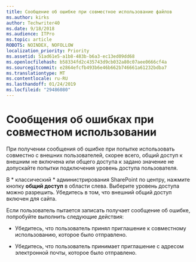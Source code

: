 ```yaml
---
title: Сообщение об ошибке при совместное использование файлов
ms.author: kirks
author: Techwriter40
ms.date: 9/18/2018
ms.audience: ITPro
ms.topic: article
ROBOTS: NOINDEX, NOFOLLOW
localization_priority: Priority
ms.assetid: 51ad61e5-a1b8-483b-b6a3-ec13ed09dd68
ms.openlocfilehash: b58334fd2c435743d9cb032a80c07aee0666cf4a
ms.sourcegitcommit: e2864efcfb493b6e46b662b746661a61232bdba7
ms.translationtype: MT
ms.contentlocale: ru-RU
ms.lasthandoff: 01/24/2019
ms.locfileid: "29486080"
---
```

# <a name="error-messages-when-sharing"></a>Сообщения об ошибках при совместном использовании

При получении сообщения об ошибке при попытке использовать совместно с внешних пользователей, скорее всего, общий доступ к внешним не включена или общего доступа к задано значение не допускайте попытки подключения уровень доступа пользователя.
  
В * классический * администрирования SharePoint по центру, нажмите кнопку **общий доступ** в области слева. Выберите уровень доступа можно разрешить. Убедитесь в том, что внешний общий доступ включен для сайта. 
  
Если пользователь пытается записать получает сообщение об ошибке, попробуйте выполнить следующие действия:
  
- Убедитесь, что пользователь принял приглашение к совместному использованию, которое было отправлено.
    
- Убедитесь, что пользователь принимает приглашение с адресом электронной почты, которое было отправлено.
    


